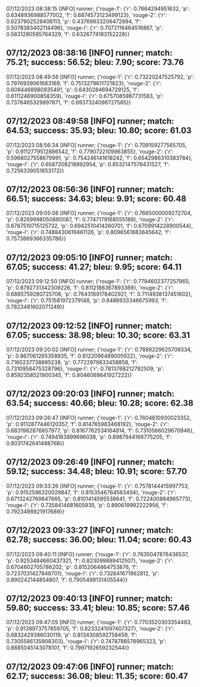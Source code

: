 07/12/2023 08:38:15  [INFO] runner; {'rouge-1': {'r': 0.7664294951632, 'p': 0.6348936988577002, 'f': 0.6874573123499123}, 'rouge-2': {'r': 0.6237902528406113, 'p': 0.43769933206472694, 'f': 0.5078383402114496}, 'rouge-l': {'r': 0.7072116464516867, 'p': 0.5831280595764329, 'f': 0.6326774183152228}}
## 07/12/2023 08:38:16  [INFO] runner; match: 75.21; success: 56.52; bleu: 7.90; score: 73.76

07/12/2023 08:49:56  [INFO] runner; {'rouge-1': {'r': 0.73220247525792, 'p': 0.7976939061683169, 'f': 0.7513279611721823}, 'rouge-2': {'r': 0.6084468980935491, 'p': 0.6430284694729125, 'f': 0.6111246900858359}, 'rouge-l': {'r': 0.6757085987731583, 'p': 0.7378465329897871, 'f': 0.6937324096727565}}
## 07/12/2023 08:49:58  [INFO] runner; match: 64.53; success: 35.93; bleu: 10.80; score: 61.03

07/12/2023 08:56:34  [INFO] runner; {'rouge-1': {'r': 0.709159277565705, 'p': 0.9112779512886542, 'f': 0.7790722109963855}, 'rouge-2': {'r': 0.5968027558679991, 'p': 0.754246141618242, 'f': 0.6542986310383784}, 'rouge-l': {'r': 0.6587208218892954, 'p': 0.8532147578431527, 'f': 0.7256339051653172}}
## 07/12/2023 08:56:36  [INFO] runner; match: 66.51; success: 34.63; bleu: 9.91; score: 60.48

07/12/2023 09:05:08  [INFO] runner; {'rouge-1': {'r': 0.7665000009272704, 'p': 0.8269998050880087, 'f': 0.7747179168555189}, 'rouge-2': {'r': 0.6787510715125732, 'p': 0.6942510414260701, 'f': 0.6709914228900544}, 'rouge-l': {'r': 0.7488430619461126, 'p': 0.8096561683645642, 'f': 0.7573869366335786}}
## 07/12/2023 09:05:10  [INFO] runner; match: 67.05; success: 41.27; bleu: 9.95; score: 64.11

07/12/2023 09:12:50  [INFO] runner; {'rouge-1': {'r': 0.7794602377257965, 'p': 0.8792731342309226, 'f': 0.8112186367893369}, 'rouge-2': {'r': 0.6885759280725706, 'p': 0.7643169178402921, 'f': 0.7114938137451602}, 'rouge-l': {'r': 0.751581972379148, 'p': 0.8486933346675993, 'f': 0.7823481602071249}}
## 07/12/2023 09:12:52  [INFO] runner; match: 67.05; success: 38.98; bleu: 10.30; score: 63.31

07/12/2023 09:20:02  [INFO] runner; {'rouge-1': {'r': 0.7889229625709334, 'p': 0.867061265358935, 'f': 0.8122096489005922}, 'rouge-2': {'r': 0.7160237738895238, 'p': 0.7722979833458858, 'f': 0.7310958475328796}, 'rouge-l': {'r': 0.7813768212792509, 'p': 0.8592358521900345, 'f': 0.8046069641927222}}
## 07/12/2023 09:20:03  [INFO] runner; match: 63.54; success: 40.66; bleu: 10.28; score: 62.38

07/12/2023 09:26:47  [INFO] runner; {'rouge-1': {'r': 0.7604610930023352, 'p': 0.9112877446120357, 'f': 0.814765983468192}, 'rouge-2': {'r': 0.6831982876657977, 'p': 0.8167762534164814, 'f': 0.7310566029670946}, 'rouge-l': {'r': 0.7494163899696038, 'p': 0.8987944166775205, 'f': 0.8031742641488768}}
## 07/12/2023 09:26:49  [INFO] runner; match: 59.12; success: 34.48; bleu: 10.91; score: 57.70

07/12/2023 09:33:26  [INFO] runner; {'rouge-1': {'r': 0.7578144415997753, 'p': 0.9152596320029847, 'f': 0.8153546764563494}, 'rouge-2': {'r': 0.6713242769847665, 'p': 0.8101414595538641, 'f': 0.722400884965773}, 'rouge-l': {'r': 0.7358414681605935, 'p': 0.890619992222956, 'f': 0.7923498921917689}}
## 07/12/2023 09:33:27  [INFO] runner; match: 62.78; success: 36.00; bleu: 11.04; score: 60.43

07/12/2023 09:40:11  [INFO] runner; {'rouge-1': {'r': 0.7635047876436537, 'p': 0.9253484660437321, 'f': 0.823099889412507}, 'rouge-2': {'r': 0.6704602705786202, 'p': 0.8152064864753876, 'f': 0.7237031427848701}, 'rouge-l': {'r': 0.732641671962812, 'p': 0.890242144854807, 'f': 0.7905499131405544}}
## 07/12/2023 09:40:13  [INFO] runner; match: 59.80; success: 33.41; bleu: 10.85; score: 57.46

07/12/2023 09:47:05  [INFO] runner; {'rouge-1': {'r': 0.7703520303354483, 'p': 0.9138973757859705, 'f': 0.8233241097407327}, 'rouge-2': {'r': 0.6832429386030119, 'p': 0.8134308592758459, 'f': 0.7305586135908303}, 'rouge-l': {'r': 0.7478788578965323, 'p': 0.8885045143078101, 'f': 0.7997192659232544}}

## 07/12/2023 09:47:06  [INFO] runner; match: 62.17; success: 36.08; bleu: 11.35; score: 60.47
